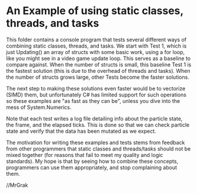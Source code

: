 # An Example of using static classes, threads, and tasks

This folder contains a console program that tests several different ways of combining static classes, threads, and tasks. We start with Test 1, which is just Updating() an array of structs with some basic work, using a for loop, like you might see in a video game update loop. This serves as a baseline to compare against. When the number of structs is small, this baseline Test 1 is the fastest solution (this is due to the overhead of threads and tasks). When the number of structs grows large, other Tests become the faster solutions. 

The next step to making these solutions even faster would be to vectorize (SIMD) them, but unfortunately C# has limited support for such operations so these examples are "as fast as they can be", unless you dive into the mess of System.Numerics.

Note that each test writes a log file detailing info about the particle state, the frame, and the elapsed ticks. This is done so that we can check particle state and verify that the data has been mutated as we expect. 

The motivation for writing these examples and tests stems from feedback from other programmers that static classes and threads/tasks should not be mixed together (for reasons that fail to meet my quality and logic standards). My hope is that by seeing how to combine these concepts, programmers can use them appropriately, and stop complaining about them.

//MrGrak



	
	